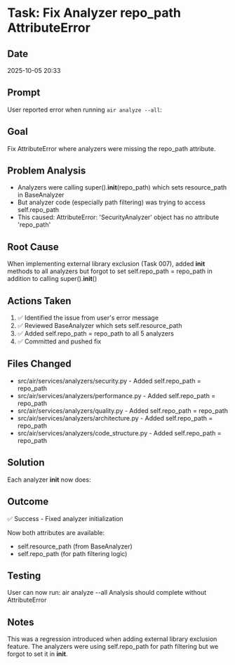 # Task: Fix Analyzer repo_path AttributeError

## Date
2025-10-05 20:33

## Prompt
User reported error when running `air analyze --all`:


## Goal
Fix AttributeError where analyzers were missing the repo_path attribute.

## Problem Analysis
- Analyzers were calling super().__init__(repo_path) which sets resource_path in BaseAnalyzer
- But analyzer code (especially path filtering) was trying to access self.repo_path
- This caused: AttributeError: 'SecurityAnalyzer' object has no attribute 'repo_path'

## Root Cause
When implementing external library exclusion (Task 007), added __init__ methods to all analyzers but forgot to set self.repo_path = repo_path in addition to calling super().__init__()

## Actions Taken
1. ✅ Identified the issue from user's error message
2. ✅ Reviewed BaseAnalyzer which sets self.resource_path
3. ✅ Added self.repo_path = repo_path to all 5 analyzers
4. ✅ Committed and pushed fix

## Files Changed
- src/air/services/analyzers/security.py - Added self.repo_path = repo_path
- src/air/services/analyzers/performance.py - Added self.repo_path = repo_path
- src/air/services/analyzers/quality.py - Added self.repo_path = repo_path
- src/air/services/analyzers/architecture.py - Added self.repo_path = repo_path
- src/air/services/analyzers/code_structure.py - Added self.repo_path = repo_path

## Solution
Each analyzer __init__ now does:


## Outcome
✅ Success - Fixed analyzer initialization

Now both attributes are available:
- self.resource_path (from BaseAnalyzer)
- self.repo_path (for path filtering logic)

## Testing
User can now run: air analyze --all
Analysis should complete without AttributeError

## Notes
This was a regression introduced when adding external library exclusion feature. The analyzers were using self.repo_path for path filtering but we forgot to set it in __init__.
